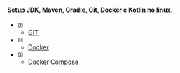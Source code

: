 #### Setup JDK, Maven, Gradle, Git, Docker e Kotlin no linux.

- [x] - [GIT](https://www.youtube.com/redirect?event=video_description&redir_token=QUFFLUhqbjFwN3gwM2pxNDRwNG4xRGxMOW5SVDJrTWM3Z3xBQ3Jtc0tuUHpqNm5vV2RobUZWNVd2VW9ELTUyUnk1bDZVMldCLW0xTGRSd2ZFRHdvLUg2dXV6bnBRU0xhN21tTWR5NVlkTnQwZWJ5a0JSUnFaTlVBbEtaLUhOUXk1blJiYUNqS3FSVnZXUXhDRFJsckswTThXaw&q=https%3A%2F%2Fgit-scm.com%2Fbook%2Fpt-br%2Fv2%2FCome%25C3%25A7ando-Instalando-o-Git)
- [x] - [Docker](https://www.youtube.com/redirect?event=video_description&redir_token=QUFFLUhqbHdsS2toYUlqVGpRYW1XVkxPeFpDS1VXRzgzUXxBQ3Jtc0tuVUZpUUVkT1hzcW9yT25SS3lrYnlRRFFicXkxZHJma0N1VEdlUnVONEtNT3BWSi00Y3ZSU2JqVDRCYmtpLWhaRDB1bzJrVXFMbUo1WDduT2ZCaG0xRTMxNWx0b1hNUnFON2RORF9hZGx4WS1ESFh6Yw&q=https%3A%2F%2Fwww.digitalocean.com%2Fcommunity%2Ftutorials%2Fhow-to-install-and-use-docker-on-ubuntu-18-04)
- [x] - [Docker Compose](https://www.youtube.com/redirect?event=video_description&redir_token=QUFFLUhqbGk0aU1xdzY5TTA4bUg2ekJ5Wndpd0FzUmkxd3xBQ3Jtc0tsbXZTbWt1ZF85WlFfdTVYMUhHTmE5bHVPbjU4Z2g5RVFUZ1QxSnJZLWpVLTVSXzlTYmxNMHBBZElyeUh2Wnk0MGs4VWlnbDlWTUVRWlZ1RnJ2YmswVG5YZmRPZVc5NFB5Zk42VzJKSDBKMnpqS245bw&q=https%3A%2F%2Fwww.digitalocean.com%2Fcommunity%2Ftutorials%2Fhow-to-install-docker-compose-on-ubuntu-18-04)
